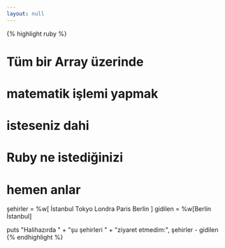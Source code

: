 ```yaml
---
layout: null
---
```


{% highlight ruby %}
# Tüm bir Array üzerinde
# matematik işlemi yapmak
# isteseniz dahi
# Ruby ne istediğinizi
# hemen anlar
şehirler = %w[ İstanbul
               Tokyo
               Londra
               Paris
               Berlin ]
gidilen  = %w[Berlin İstanbul]

puts "Halihazırda " +
     "şu şehirleri " +
     "ziyaret etmedim:",
     şehirler - gidilen
{% endhighlight %}
